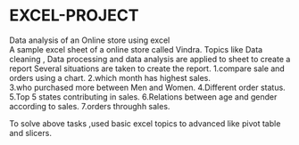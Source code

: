 # EXCEL-PROJECT
Data analysis of an Online store using excel  
A sample excel sheet of a online store called Vindra. 
Topics like Data cleaning , Data processing and data analysis are applied to sheet to create a report 
Several situations are taken to create the report. 
  1.compare sale and orders using a chart.
  2.which month has highest sales.\
  3.who purchased more between Men and Women.
  4.Different order status.
  5.Top 5 states contributing  in sales. 
  6.Relations between age and gender according to sales.
  7.orders throughh sales.

  To solve above tasks ,used basic excel topics to advanced like pivot table and slicers.
